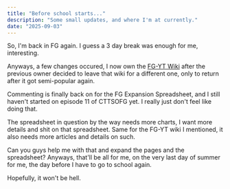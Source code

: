 ```yaml
---
title: "Before school starts..."
description: "Some small updates, and where I'm at currently."
date: "2025-09-03"
---
```


So, I'm back in FG again. I guess a 3 day break was enough for me, interesting.

Anyways, a few changes occured, I now own the [FG-YT Wiki](https://fgyt.fandom.com/wiki/The_Numerical_Storage_Wiki) after the previous owner decided to leave that wiki for a different one, only to return after it got semi-popular again.

Commenting is finally back on for the FG Expansion Spreadsheet, and I still haven't started on episode 11 of CTTSOFG yet. I really just don't feel like doing that.

The spreadsheet in question by the way needs more charts, I want more details and shit on that spreadsheet. Same for the FG-YT wiki I mentioned, it also needs more articles and details on such.

Can you guys help me with that and expand the pages and the spreadsheet? Anyways, that'll be all for me, on the very last day of summer for me, the day before I have to go to school again.

Hopefully, it won't be hell.